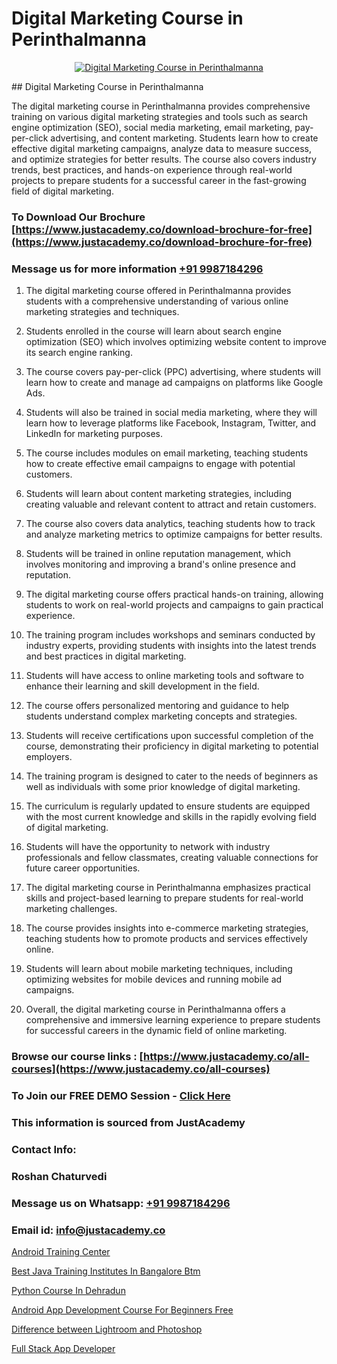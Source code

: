 # Digital Marketing Course in Perinthalmanna

<p align="center">
  <a href="https://justacademy.co/course-detail/digital-marketing">
    <img src="https://justacademy.co/storage2/course_image/1676636720_course_image.webp" alt="Digital Marketing Course in Perinthalmanna">
  </a>
</p>
## Digital Marketing Course in Perinthalmanna

The digital marketing course in Perinthalmanna provides comprehensive training on various digital marketing strategies and tools such as search engine optimization (SEO), social media marketing, email marketing, pay-per-click advertising, and content marketing. Students learn how to create effective digital marketing campaigns, analyze data to measure success, and optimize strategies for better results. The course also covers industry trends, best practices, and hands-on experience through real-world projects to prepare students for a successful career in the fast-growing field of digital marketing.
### To Download Our Brochure [https://www.justacademy.co/download-brochure-for-free](https://www.justacademy.co/download-brochure-for-free)
### Message us for more information [+91 9987184296](https://api.whatsapp.com/send?phone=919987184296)
1) The digital marketing course offered in Perinthalmanna provides students with a comprehensive understanding of various online marketing strategies and techniques.

2) Students enrolled in the course will learn about search engine optimization (SEO) which involves optimizing website content to improve its search engine ranking.

3) The course covers pay-per-click (PPC) advertising, where students will learn how to create and manage ad campaigns on platforms like Google Ads.

4) Students will also be trained in social media marketing, where they will learn how to leverage platforms like Facebook, Instagram, Twitter, and LinkedIn for marketing purposes.

5) The course includes modules on email marketing, teaching students how to create effective email campaigns to engage with potential customers.

6) Students will learn about content marketing strategies, including creating valuable and relevant content to attract and retain customers.

7) The course also covers data analytics, teaching students how to track and analyze marketing metrics to optimize campaigns for better results.

8) Students will be trained in online reputation management, which involves monitoring and improving a brand's online presence and reputation.

9) The digital marketing course offers practical hands-on training, allowing students to work on real-world projects and campaigns to gain practical experience.

10) The training program includes workshops and seminars conducted by industry experts, providing students with insights into the latest trends and best practices in digital marketing.

11) Students will have access to online marketing tools and software to enhance their learning and skill development in the field.

12) The course offers personalized mentoring and guidance to help students understand complex marketing concepts and strategies.

13) Students will receive certifications upon successful completion of the course, demonstrating their proficiency in digital marketing to potential employers.

14) The training program is designed to cater to the needs of beginners as well as individuals with some prior knowledge of digital marketing.

15) The curriculum is regularly updated to ensure students are equipped with the most current knowledge and skills in the rapidly evolving field of digital marketing.

16) Students will have the opportunity to network with industry professionals and fellow classmates, creating valuable connections for future career opportunities.

17) The digital marketing course in Perinthalmanna emphasizes practical skills and project-based learning to prepare students for real-world marketing challenges.

18) The course provides insights into e-commerce marketing strategies, teaching students how to promote products and services effectively online.

19) Students will learn about mobile marketing techniques, including optimizing websites for mobile devices and running mobile ad campaigns.

20) Overall, the digital marketing course in Perinthalmanna offers a comprehensive and immersive learning experience to prepare students for successful careers in the dynamic field of online marketing.

### Browse our course links : [https://www.justacademy.co/all-courses](https://www.justacademy.co/all-courses) 
### To Join our FREE DEMO Session - [Click Here](https://www.justacademy.co/register-for-course-demo)


### This information is sourced from JustAcademy
### Contact Info:
### Roshan Chaturvedi
### Message us on Whatsapp: [+91 9987184296](https://api.whatsapp.com/send?phone=919987184296)
### Email id: [info@justacademy.co](mailto:info@justacademy.co)
                
[Android Training Center](https://www.linkedin.com/pulse/android-training-center-justacademy-sunnyvale-kmucf/)

[Best Java Training Institutes In Bangalore Btm](https://www.linkedin.com/pulse/best-java-training-institutes-bangalore-btm-justacademy-kolkata-ejode?trackingId=5K2WaQl8QUF%2BhQThleM8fw%3D%3D&lipi=urn%3Ali%3Apage%3Ad_flagship3_company_admin%3BZ3buGVXtSt2MpOd2OMz6cQ%3D%3D)

[Python Course In Dehradun](https://medium.com/@mistersumit961/python-course-in-dehradun-1207c4769a10)

[Android App Development Course For Beginners Free](https://medium.com/@mistersumit961/android-app-development-course-for-beginners-free-01a641a68089)

[Difference between Lightroom and Photoshop](https://justacademyin.github.io/justacademy/difference-between-lightroom-and-photoshop)

[Full Stack App Developer](https://justacademyin.github.io/Articles/Full-Stack-App-Developer)

